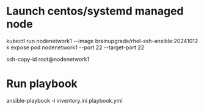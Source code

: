 # Launch centos/systemd managed node
kubectl run nodenetwork1 --image brainupgrade/rhel-ssh-ansible:20241012
k expose pod nodenetwork1 --port 22 --target-port 22

ssh-copy-id root@nodenetwork1

# Run playbook
ansible-playbook -i inventory.ini playbook.yml